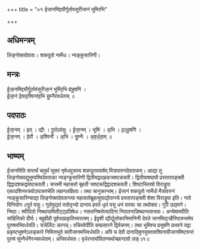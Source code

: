 +++
title = "०१ ईजानमिद्द्यौर्गूर्तावसुरीजानं भूमिरभि"

+++
## अधिमन्त्रम्
लिङ्गोक्तदेवताः। शकपूतो नार्मेधः। न्यङ्कुसारिणी।

## मन्त्रः
ई॒जा॒नमिद्द्यौर्गू॒र्ताव॑सुरीजा॒नं भूमि॑र॒भि प्र॑भू॒षणि॑ ।  
ई॒जा॒नं दे॒वाव॒श्विना॑व॒भि सु॒म्नैर॑वर्धताम् ॥

## पदपाठः
ई॒जा॒नम् । इत् । द्यौः । गू॒र्तऽव॑सुः । ई॒जा॒नम् । भूमिः॑ । अ॒भि । प्र॒ऽभू॒षणि॑ ।  
ई॒जा॒नम् । दे॒वौ । अ॒श्विनौ॑ । अ॒भि । सु॒म्नैः । अ॒व॒र्ध॒ता॒म् ॥

## भाष्यम्
ईजानमिति सप्तर्चं चतुर्थं सूक्तं नृमेधपुत्रस्य शकपूतस्यार्षम् मित्रावरुनदेवताकम्। आद्या तु लिङ्गोक्तद्युभूम्यश्विदेवताका न्यङ्ग्कुसारिणी द्वितीयद्वादहकत्र्यष्टकवती। द्वितीयाषष्ठ्यौ प्रस्तारपङ्क्ती द्विद्वादशकद्व्यष्टकवती। सप्तमी महासतो बृहती त्र्यष्टकद्विद्वादशकवती। शिष्टास्तिस्रो विराड्रूपा एकादशिनस्त्रयोऽष्टकश्चेति लक्षनलक्षिताः। तथा चानुक्रान्तम्। ईजानं शकपूतो नार्मेधो मैत्रावरुनं न्यङ्कुसारिण्याद्या लिङ्गोक्तदेवतान्त्या महासतोब्रुहत्युपाद्योपान्त्ये प्रस्तारपङ्क्ती शेशा विराड्रूपा इति। गतो विनियोगः॥गूर्त वसुः। गूर्तमुद्यतं स्तोतृभ्यो दानाय हस्ते धृतं वसु धनं यस्याः सा तथोक्ता। गुरी उद्यमने। निष्ठा। श्वीदितो निष्थायामितीट्ट्प्रतिषेधः। नसत्तनिषत्तेत्यादिना निपातनान्निष्थानत्वाभावः। अन्येषामपीति सांहितिको दीर्घः। बहुव्रीहौ पूर्वपदप्रकृतिस्वरत्वम्। ईदृशी द्यौर्द्युलोकाभिमानिनी देवते जानमिद्यज्हैरिष्टवन्तमेव पुरुषमभिवर्धयति। यजेर्लिटः कानच्। वचिस्वेपीति सम्प्रसारने द्विर्वचनम्। तथा भूमिश्च प्रभूषणि प्रभवने यद्वा प्रकृष्टभूषणेऽलङ्कारे निमित्तभुते सतीजानमभिवर्धयति। अपि च देवौ दानादिबुणयुक्तावश्विनावीजानमिष्टवन्तं पुरुषं सुम्नैर्धनैरभ्यवर्धताम्। अभिवर्धयतः। वृधेरन्तर्घावितण्यर्थाच्छान्दसो लङ्॥१॥